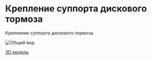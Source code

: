 # Крепление суппорта дискового тормоза

Крепление суппорта дискового тормоза.

![Общий вид](75big.png)

[3D модель](75part.f3d)